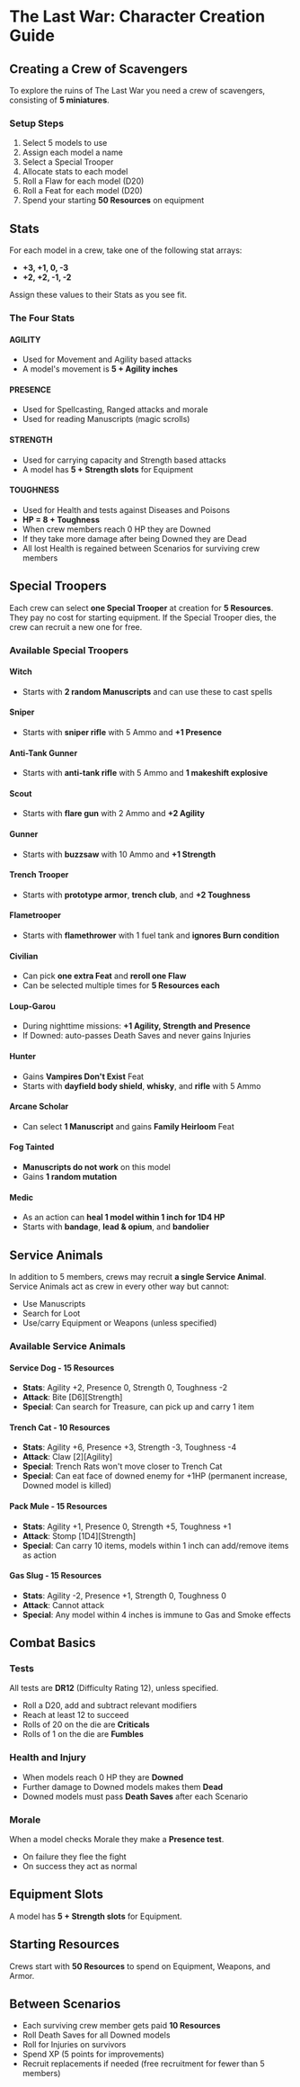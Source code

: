 # The Last War: Character Creation Guide

## Creating a Crew of Scavengers

To explore the ruins of The Last War you need a crew of scavengers, consisting of **5 miniatures**.

### Setup Steps
1. Select 5 models to use
2. Assign each model a name
3. Select a Special Trooper
4. Allocate stats to each model
5. Roll a Flaw for each model (D20)
6. Roll a Feat for each model (D20)
7. Spend your starting **50 Resources** on equipment

## Stats

For each model in a crew, take one of the following stat arrays:

- **+3, +1, 0, -3**
- **+2, +2, -1, -2**

Assign these values to their Stats as you see fit.

### The Four Stats

#### AGILITY
- Used for Movement and Agility based attacks
- A model's movement is **5 + Agility inches**

#### PRESENCE
- Used for Spellcasting, Ranged attacks and morale
- Used for reading Manuscripts (magic scrolls)

#### STRENGTH
- Used for carrying capacity and Strength based attacks
- A model has **5 + Strength slots** for Equipment

#### TOUGHNESS
- Used for Health and tests against Diseases and Poisons
- **HP = 8 + Toughness**
- When crew members reach 0 HP they are Downed
- If they take more damage after being Downed they are Dead
- All lost Health is regained between Scenarios for surviving crew members

## Special Troopers

Each crew can select **one Special Trooper** at creation for **5 Resources**. They pay no cost for starting equipment. If the Special Trooper dies, the crew can recruit a new one for free.

### Available Special Troopers

#### Witch
- Starts with **2 random Manuscripts** and can use these to cast spells

#### Sniper
- Starts with **sniper rifle** with 5 Ammo and **+1 Presence**

#### Anti-Tank Gunner
- Starts with **anti-tank rifle** with 5 Ammo and **1 makeshift explosive**

#### Scout
- Starts with **flare gun** with 2 Ammo and **+2 Agility**

#### Gunner
- Starts with **buzzsaw** with 10 Ammo and **+1 Strength**

#### Trench Trooper
- Starts with **prototype armor**, **trench club**, and **+2 Toughness**

#### Flametrooper
- Starts with **flamethrower** with 1 fuel tank and **ignores Burn condition**

#### Civilian
- Can pick **one extra Feat** and **reroll one Flaw**
- Can be selected multiple times for **5 Resources each**

#### Loup-Garou
- During nighttime missions: **+1 Agility, Strength and Presence**
- If Downed: auto-passes Death Saves and never gains Injuries

#### Hunter
- Gains **Vampires Don't Exist** Feat
- Starts with **dayfield body shield**, **whisky**, and **rifle** with 5 Ammo

#### Arcane Scholar
- Can select **1 Manuscript** and gains **Family Heirloom** Feat

#### Fog Tainted
- **Manuscripts do not work** on this model
- Gains **1 random mutation**

#### Medic
- As an action can **heal 1 model within 1 inch for 1D4 HP**
- Starts with **bandage**, **lead & opium**, and **bandolier**

## Service Animals

In addition to 5 members, crews may recruit **a single Service Animal**. Service Animals act as crew in every other way but cannot:
- Use Manuscripts
- Search for Loot
- Use/carry Equipment or Weapons (unless specified)

### Available Service Animals

#### Service Dog - 15 Resources
- **Stats**: Agility +2, Presence 0, Strength 0, Toughness -2
- **Attack**: Bite [D6][Strength]
- **Special**: Can search for Treasure, can pick up and carry 1 item

#### Trench Cat - 10 Resources
- **Stats**: Agility +6, Presence +3, Strength -3, Toughness -4
- **Attack**: Claw [2][Agility]
- **Special**: Trench Rats won't move closer to Trench Cat
- **Special**: Can eat face of downed enemy for +1HP (permanent increase, Downed model is killed)

#### Pack Mule - 15 Resources
- **Stats**: Agility +1, Presence 0, Strength +5, Toughness +1
- **Attack**: Stomp [1D4][Strength]
- **Special**: Can carry 10 items, models within 1 inch can add/remove items as action

#### Gas Slug - 15 Resources
- **Stats**: Agility -2, Presence +1, Strength 0, Toughness 0
- **Attack**: Cannot attack
- **Special**: Any model within 4 inches is immune to Gas and Smoke effects

## Combat Basics

### Tests
All tests are **DR12** (Difficulty Rating 12), unless specified.
- Roll a D20, add and subtract relevant modifiers
- Reach at least 12 to succeed
- Rolls of 20 on the die are **Criticals**
- Rolls of 1 on the die are **Fumbles**

### Health and Injury
- When models reach 0 HP they are **Downed**
- Further damage to Downed models makes them **Dead**
- Downed models must pass **Death Saves** after each Scenario

### Morale
When a model checks Morale they make a **Presence test**.
- On failure they flee the fight
- On success they act as normal

## Equipment Slots
A model has **5 + Strength slots** for Equipment.

## Starting Resources
Crews start with **50 Resources** to spend on Equipment, Weapons, and Armor.

## Between Scenarios
- Each surviving crew member gets paid **10 Resources**
- Roll Death Saves for all Downed models
- Roll for Injuries on survivors
- Spend XP (5 points for improvements)
- Recruit replacements if needed (free recruitment for fewer than 5 members)